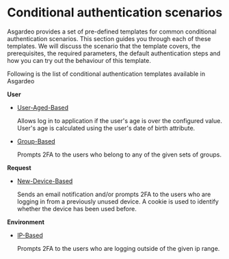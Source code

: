 # Conditional authentication scenarios

Asgardeo provides a set of pre-defined templates for common conditional authentication scenarios. This section guides
you through each of these templates. We will discuss the scenario that the template covers, the prerequisites, the
required parameters, the default authentication steps and how you can try out the behaviour of this template.

Following is the list of conditional authentication templates available in Asgardeo

**User**

* [User-Aged-Based](./user-aged-based-template.md)

  Allows log in to application if the user's age is over the configured value. User's age is calculated using the user's
  date of birth attribute.

* [Group-Based](./group-based-template.md)

  Prompts 2FA to the users who belong to any of the given sets of groups.

**Request**

* [New-Device-Based](./new-device-based-template.md)

  Sends an email notification and/or prompts 2FA to the users who are logging in from a previously unused device. A
  cookie is used to identify whether the device has been used before.

**Environment**

* [IP-Based](./ip-based-template.md)

  Prompts 2FA to the users who are logging outside of the given ip range.
